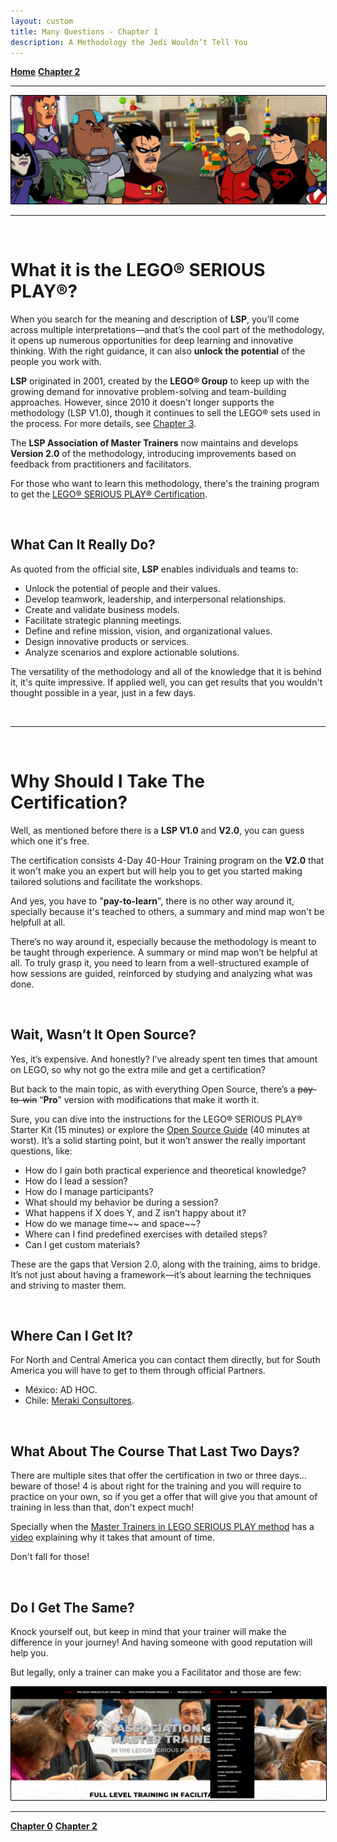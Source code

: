 ```yaml
---
layout: custom
title: Many Questions - Chapter 1
description: A Methodology the Jedi Wouldn’t Tell You
---
```


<div class="nav-buttons">
  <a href="/pages/lsp" class="custom-button right"><strong>Home</strong></a>
  <a href="/pages/lsp-chapter-2" class="custom-button left"><strong>Chapter 2</strong></a>
</div>

---

<img class="myImg" src="../images/lsp/teen-titans-get-serious-lsp.png" alt="teen-titans-get-serious" style="border: 1px solid #000; border-radius: 1px; padding: 0px; cursor: pointer;">

---

<br>

# What it is the LEGO® SERIOUS PLAY®?

When you search for the meaning and description of **LSP**, you’ll come across multiple interpretations—and that’s the cool part of the methodology, it opens up numerous opportunities for deep learning and innovative thinking. With the right guidance, it can also **unlock the potential** of the people you work with.

**LSP** originated in 2001, created by the **LEGO® Group** to keep up with the growing demand for innovative problem-solving and team-building approaches. However, since 2010 it doesn't longer supports the methodology (LSP V1.0), though it continues to sell the LEGO® sets used in the process. For more details, see [Chapter 3](./lsp-chapter-3).

The **LSP Association of Master Trainers** now maintains and develops **Version 2.0** of the methodology, introducing improvements based on feedback from practitioners and facilitators.

For those who want to learn this methodology, there's the training program to get the [LEGO® SERIOUS PLAY® Certification](https://seriousplay.community/usa/certification/).


<br>

## What Can It Really Do?

As quoted from the official site, **LSP** enables individuals and teams to:

- Unlock the potential of people and their values.
- Develop teamwork, leadership, and interpersonal relationships.
- Create and validate business models.
- Facilitate strategic planning meetings.
- Define and refine mission, vision, and organizational values.
- Design innovative products or services.
- Analyze scenarios and explore actionable solutions.

The versatility of the methodology and all of the knowledge that it is behind it, it's quite impressive. If applied well, you can get results that you wouldn't thought possible in a year, just in a few days.

<br>

---

<br>

# Why Should I Take The Certification?

Well, as mentioned before there is a **LSP V1.0** and **V2.0**, you can guess which one it's free.

The certification consists 4-Day 40-Hour Training program on the **V2.0** that it won't make you an expert but will help you to get you started making tailored solutions and facilitate the workshops.

And yes, you have to "**pay-to-learn**", there is no other way around it, specially because it's teached to others, a summary and mind map won't be helpfull at all.

There’s no way around it, especially because the methodology is meant to be taught through experience. A summary or mind map won’t be helpful at all. To truly grasp it, you need to learn from a well-structured example of how sessions are guided, reinforced by studying and analyzing what was done.

<br>

## Wait, Wasn’t It Open Source?

Yes, it’s expensive. And honestly? I’ve already spent ten times that amount on LEGO, so why not go the extra mile and get a certification?

But back to the main topic, as with everything Open Source, there’s a ~~pay-to-win~~ “**Pro**” version with modifications that make it worth it.

Sure, you can dive into the instructions for the LEGO® SERIOUS PLAY® Starter Kit (15 minutes) or explore the [Open Source Guide](https://davidgauntlett.com/wp-content/uploads/2013/04/LEGO_SERIOUS_PLAY_OpenSource_14mb.pdf) (40 minutes at worst). It’s a solid starting point, but it won’t answer the really important questions, like:

- How do I gain both practical experience and theoretical knowledge?
- How do I lead a session?
- How do I manage participants?
- What should my behavior be during a session?
- What happens if X does Y, and Z isn’t happy about it?
- How do we manage time~~ and space~~?
- Where can I find predefined exercises with detailed steps?
- Can I get custom materials?

These are the gaps that Version 2.0, along with the training, aims to bridge. It’s not just about having a framework—it’s about learning the techniques and striving to master them.

<br>

## Where Can I Get It?

For North and Central America you can contact them directly, but for South America you will have to get to them through official Partners.

- México: AD HOC.
- Chile: [Meraki Consultores](https://merakiconsultores.cl/lego-seriousplay/).

<br>

## What About The Course That Last Two Days?

There are multiple sites that offer the certification in two or three days... beware of those! 4 is about right for the training and you will require to practice on your own, so if you get a offer that will give you that amount of training in less than that, don't expect much!

Specially when the [Master Trainers in LEGO SERIOUS PLAY method](https://www.youtube.com/@mastertrainerslegoseriousplay) has a [video](https://youtu.be/ZdFSaJqf_Tk?si=59amQUPG9IjDNygk) explaining why it takes that amount of time.

Don't fall for those!

<br>

## Do I Get The Same?

Knock yourself out, but keep in mind that your trainer will make the difference in your journey! And having someone with good reputation will help you.

But legally, only a trainer can make you a Facilitator and those are few:

<img class="myImg" src="../images/lsp/official-trainers.png" alt="official-trainers" style="border: 1px solid #000; border-radius: 1px; padding: 0px; cursor: pointer;">

<br>


---

<div class="nav-buttons">
  <a href="/pages/lsp-chapter-0" class="custom-button right"><strong>Chapter 0</strong></a>
  <a href="/pages/lsp-chapter-2" class="custom-button left"><strong>Chapter 2</strong></a>
</div>
